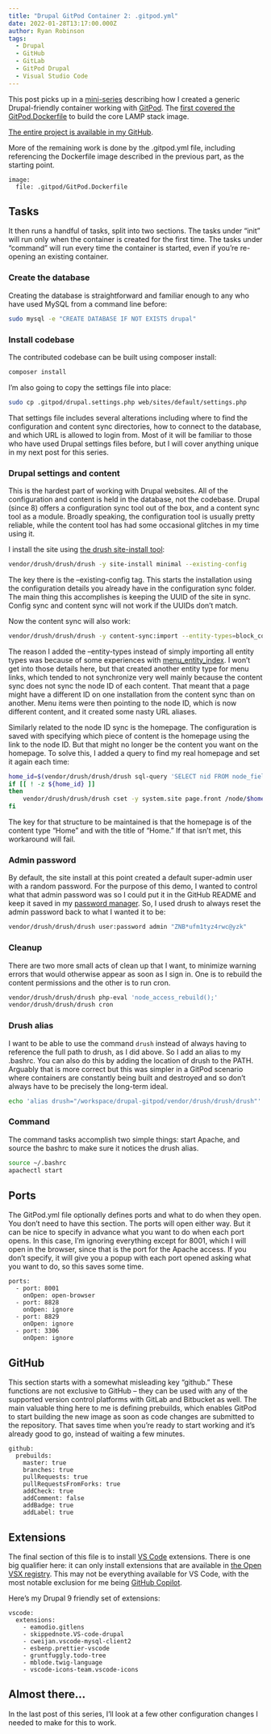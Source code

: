 ```yaml
---
title: "Drupal GitPod Container 2: .gitpod.yml"
date: 2022-01-28T13:17:00.000Z
author: Ryan Robinson
tags:
  - Drupal
  - GitHub
  - GitLab
  - GitPod Drupal
  - Visual Studio Code
---
```


This post picks up in a [mini-series](/tags/gitpod-drupal/) describing how I created a generic Drupal-friendly container working with [GitPod](https://gitpod.io). The [first covered the GitPod.Dockerfile](/drupal/gitpod-container-1-dockerfile/) to build the core LAMP stack image.

[The entire project is available in my GitHub](https://github.com/ryan-l-robinson/Drupal-GitPod).

More of the remaining work is done by the .gitpod.yml file, including referencing the Dockerfile image described in the previous part, as the starting point.

```gitpod
image:
  file: .gitpod/GitPod.Dockerfile
```

## Tasks

It then runs a handful of tasks, split into two sections. The tasks under “init” will run only when the container is created for the first time. The tasks under “command” will run every time the container is started, even if you’re re-opening an existing container.

### Create the database

Creating the database is straightforward and familiar enough to any who have used MySQL from a command line before:

```bash
sudo mysql -e "CREATE DATABASE IF NOT EXISTS drupal"
```

### Install codebase

The contributed codebase can be built using composer install:

```bash
composer install
```

I’m also going to copy the settings file into place:

```bash
sudo cp .gitpod/drupal.settings.php web/sites/default/settings.php
```

That settings file includes several alterations including where to find the configuration and content sync directories, how to connect to the database, and which URL is allowed to login from. Most of it will be familiar to those who have used Drupal settings files before, but I will cover anything unique in my next post for this series.

### Drupal settings and content

This is the hardest part of working with Drupal websites. All of the configuration and content is held in the database, not the codebase. Drupal (since 8) offers a configuration sync tool out of the box, and a content sync tool as a module. Broadly speaking, the configuration tool is usually pretty reliable, while the content tool has had some occasional glitches in my time using it.

I install the site using [the drush site-install tool](https://www.drush.org/latest/commands/site_install/):

```bash
vendor/drush/drush/drush -y site-install minimal --existing-config
```

The key there is the –existing-config tag. This starts the installation using the configuration details you already have in the configuration sync folder. The main thing this accomplishes is keeping the UUID of the site in sync. Config sync and content sync will not work if the UUIDs don’t match.

Now the content sync will also work:

```bash
vendor/drush/drush/drush -y content-sync:import --entity-types=block_content,file,node
```

The reason I added the –entity-types instead of simply importing all entity types was because of some experiences with [menu\_entity\_index](https://www.drupal.org/project/menu_entity_index). I won’t get into those details here, but that created another entity type for menu links, which tended to not synchronize very well mainly because the content sync does not sync the node ID of each content. That meant that a page might have a different ID on one installation from the content sync than on another. Menu items were then pointing to the node ID, which is now different content, and it created some nasty URL aliases.

Similarly related to the node ID sync is the homepage. The configuration is saved with specifying which piece of content is the homepage using the link to the node ID. But that might no longer be the content you want on the homepage. To solve this, I added a query to find my real homepage and set it again each time:

```bash
home_id=$(vendor/drush/drush/drush sql-query 'SELECT nid FROM node_field_data where type="home" and status="1" and title="Home" limit 1;')
if [[ ! -z ${home_id} ]]
then
    vendor/drush/drush/drush cset -y system.site page.front /node/$home_id
fi
```

The key for that structure to be maintained is that the homepage is of the content type “Home” and with the title of “Home.” If that isn’t met, this workaround will fail.

### Admin password

By default, the site install at this point created a default super-admin user with a random password. For the purpose of this demo, I wanted to control what that admin password was so I could put it in the GitHub README and keep it saved in my [password manager](https://ryanrobinson.technology/all/tools/security-essentials-password-manager/). So, I used drush to always reset the admin password back to what I wanted it to be:

```bash
vendor/drush/drush/drush user:password admin "ZNB*ufm1tyz4rwc@yzk"
```

### Cleanup

There are two more small acts of clean up that I want, to minimize warning errors that would otherwise appear as soon as I sign in. One is to rebuild the content permissions and the other is to run cron.

```bash
vendor/drush/drush/drush php-eval 'node_access_rebuild();'
vendor/drush/drush/drush cron
```

### Drush alias

I want to be able to use the command `drush` instead of always having to reference the full path to drush, as I did above. So I add an alias to my .bashrc. You can also do this by adding the location of drush to the PATH. Arguably that is more correct but this was simpler in a GitPod scenario where containers are constantly being built and destroyed and so don’t always have to be precisely the long-term ideal.

```bash
echo 'alias drush="/workspace/drupal-gitpod/vendor/drush/drush/drush"' >> ~/.bashrc
```

### Command

The command tasks accomplish two simple things: start Apache, and source the bashrc to make sure it notices the drush alias.

```bash
source ~/.bashrc
apachectl start
```

## Ports

The GitPod.yml file optionally defines ports and what to do when they open. You don’t need to have this section. The ports will open either way. But it can be nice to specify in advance what you want to do when each port opens. In this case, I’m ignoring everything except for 8001, which I will open in the browser, since that is the port for the Apache access. If you don’t specify, it will give you a popup with each port opened asking what you want to do, so this saves some time.

```gitpod
ports:
  - port: 8001
    onOpen: open-browser
  - port: 8828
    onOpen: ignore
  - port: 8829
    onOpen: ignore
  - port: 3306
    onOpen: ignore
```

## GitHub

This section starts with a somewhat misleading key “github.” These functions are not exclusive to GitHub – they can be used with any of the supported version control platforms with GitLab and Bitbucket as well. The main valuable thing here to me is defining prebuilds, which enables GitPod to start building the new image as soon as code changes are submitted to the repository. That saves time when you’re ready to start working and it’s already good to go, instead of waiting a few minutes.

```gitpod
github:
  prebuilds:
    master: true
    branches: true
    pullRequests: true
    pullRequestsFromForks: true
    addCheck: true
    addComment: false
    addBadge: true
    addLabel: true
```

## Extensions

The final section of this file is to install [VS Code](/tags/visual-studio-code/) extensions. There is one big qualifier here: it can only install extensions that are available in [the Open VSX registry](https://open-vsx.org/). This may not be everything available for VS Code, with the most notable exclusion for me being [GitHub Copilot](/websites/github-copilot/).

Here’s my Drupal 9 friendly set of extensions:

```gitpod
vscode:
  extensions:
    - eamodio.gitlens
    - skippednote.VS-code-drupal
    - cweijan.vscode-mysql-client2
    - esbenp.prettier-vscode
    - gruntfuggly.todo-tree
    - mblode.twig-language
    - vscode-icons-team.vscode-icons
```

## Almost there…

In the last post of this series, I’ll look at a few other configuration changes I needed to make for this to work.